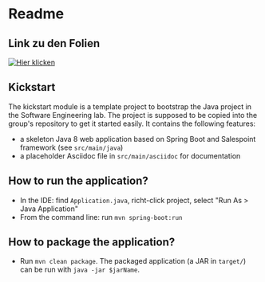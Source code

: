 # Readme

## Link zu den Folien

[![Hier klicken]()](https://tu-dresden.de/ing/informatik/smt/st/studium/lehrveranstaltungen?subject=381&lang=de&leaf=2&head=13&embedding_id=47eddfa7c5a54ed5be49042aff35a31b)

## Kickstart

The kickstart module is a template project to bootstrap the Java project in the Software Engineering lab.
The project is supposed to be copied into the group's repository to get it started easily.
It contains the following features:

- a skeleton Java 8 web application based on Spring Boot and Salespoint framework (see `src/main/java`)
- a placeholder Asciidoc file in `src/main/asciidoc` for documentation

## How to run the application?

- In the IDE: find `Application.java`, richt-click project, select "Run As > Java Application"
- From the command line: run `mvn spring-boot:run`

## How to package the application?

- Run `mvn clean package`. The packaged application (a JAR in `target/`) can be run with `java -jar $jarName`.
